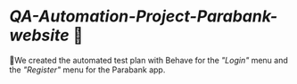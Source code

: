 # _**QA-Automation-Project-Parabank-website**_ 🔄
📍We created the automated test plan with Behave for the _"Login"_ menu and the _"Register"_ menu for the Parabank app.
